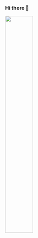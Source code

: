 ### Hi there 👋
<div>
  <img align="left" width="42.3%" src="https://github-readme-stats.vercel.app/api/top-langs/?username=chingQAQ&layout=compact&theme=dark">
</div>
<!--
**chingQAQ/chingQAQ** is a ✨ _special_ ✨ repository because its `README.md` (this file) appears on your GitHub profile.

Here are some ideas to get you started:

- 🔭 I’m currently working on ...
- 🌱 I’m currently learning ...
- 👯 I’m looking to collaborate on ...
- 🤔 I’m looking for help with ...
- 💬 Ask me about ...
- 📫 How to reach me: ...
- 😄 Pronouns: ...
- ⚡ Fun fact: ...
-->
